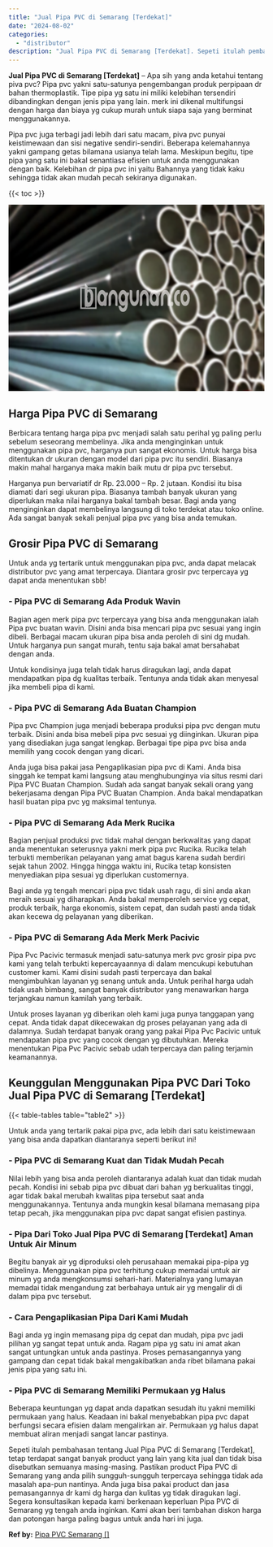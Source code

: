 ```yaml
---
title: "Jual Pipa PVC di Semarang [Terdekat]"
date: "2024-08-02"
categories: 
  - "distributor"
description: "Jual Pipa PVC di Semarang [Terdekat]. Sepeti itulah pembahasan tentang Jual Pipa PVC di Semarang [Terdekat], tetap terdapat sangat banyak product yang lain..."
---
```


**Jual Pipa PVC di Semarang \[Terdekat\]** – Apa sih yang anda ketahui tentang piva pvc? Pipa pvc yakni satu-satunya pengembangan produk perpipaan dr bahan thermoplastik. Tipe pipa yg satu ini miliki kelebihan tersendiri dibandingkan dengan jenis pipa yang lain. merk ini dikenal multifungsi dengan harga dan biaya yg cukup murah untuk siapa saja yang berminat menggunakannya.

Pipa pvc juga terbagi jadi lebih dari satu macam, piva pvc punyai keistimewaan dan sisi negative sendiri-sendiri. Beberapa kelemahannya yakni gampang getas bilamana usianya telah lama. Meskipun begitu, tipe pipa yang satu ini bakal senantiasa efisien untuk anda menggunakan dengan baik. Kelebihan dr pipa pvc ini yaitu Bahannya yang tidak kaku sehingga tidak akan mudah pecah sekiranya digunakan.

{{< toc >}}

![Jual Pipa PVC di Semarang [Terdekat]](/images/jaul-pipa-pvc-37.png)

## Harga Pipa PVC di Semarang

Berbicara tentang harga pipa pvc menjadi salah satu perihal yg paling perlu sebelum seseorang membelinya. Jika anda menginginkan untuk menggunakan pipa pvc, harganya pun sangat ekonomis. Untuk harga bisa ditentukan dr ukuran dengan model dari pipa pvc itu sendiri. Biasanya makin mahal harganya maka makin baik mutu dr pipa pvc tersebut.

Harganya pun bervariatif dr Rp. 23.000 – Rp. 2 jutaan. Kondisi itu bisa diamati dari segi ukuran pipa. Biasanya tambah banyak ukuran yang diperlukan maka nilai harganya bakal tambah besar. Bagi anda yang menginginkan dapat membelinya langsung di toko terdekat atau toko online. Ada sangat banyak sekali penjual pipa pvc yang bisa anda temukan.

## Grosir Pipa PVC di Semarang

Untuk anda yg tertarik untuk menggunakan pipa pvc, anda dapat melacak distributor pvc yang amat terpercaya. Diantara grosir pvc terpercaya yg dapat anda menentukan sbb!

### \- Pipa PVC di Semarang Ada Produk Wavin

Bagian agen merk pipa pvc terpercaya yang bisa anda menggunakan ialah Pipa pvc buatan wavin. Disini anda bisa mencari pipa pvc sesuai yang ingin dibeli. Berbagai macam ukuran pipa bisa anda peroleh di sini dg mudah. Untuk harganya pun sangat murah, tentu saja bakal amat bersahabat dengan anda.

Untuk kondisinya juga telah tidak harus diragukan lagi, anda dapat mendapatkan pipa dg kualitas terbaik. Tentunya anda tidak akan menyesal jika membeli pipa di kami.

### \- Pipa PVC di Semarang Ada Buatan Champion

Pipa pvc Champion juga menjadi beberapa produksi pipa pvc dengan mutu terbaik. Disini anda bisa mebeli pipa pvc sesuai yg diinginkan. Ukuran pipa yang disediakan juga sangat lengkap. Berbagai tipe pipa pvc bisa anda memilih yang cocok dengan yang dicari.

Anda juga bisa pakai jasa Pengaplikasian pipa pvc di Kami. Anda bisa singgah ke tempat kami langsung atau menghubunginya via situs resmi dari Pipa PVC Buatan Champion. Sudah ada sangat banyak sekali orang yang bekerjasama dengan Pipa PVC Buatan Champion. Anda bakal mendapatkan hasil buatan pipa pvc yg maksimal tentunya.

### \- Pipa PVC di Semarang Ada Merk Rucika

Bagian penjual produksi pvc tidak mahal dengan berkwalitas yang dapat anda menentukan seterusnya yakni merk pipa pvc Rucika. Rucika telah terbukti memberikan pelayanan yang amat bagus karena sudah berdiri sejak tahun 2002. Hingga hingga waktu ini, Rucika tetap konsisten menyediakan pipa sesuai yg diperlukan customernya.

Bagi anda yg tengah mencari pipa pvc tidak usah ragu, di sini anda akan meraih sesuai yg diharapkan. Anda bakal memperoleh service yg cepat, produk terbaik, harga ekonomis, sistem cepat, dan sudah pasti anda tidak akan kecewa dg pelayanan yang diberikan.

### \- Pipa PVC di Semarang Ada Merk Merk Pacivic

Pipa Pvc Pacivic termasuk menjadi satu-satunya merk pvc grosir pipa pvc kami yang telah terbukti kepercayaannya di dalam mencukupi kebutuhan customer kami. Kami disini sudah pasti terpercaya dan bakal mengimbuhkan layanan yg senang untuk anda. Untuk perihal harga udah tidak usah bimbang, sangat banyak distributor yang menawarkan harga terjangkau namun kamilah yang terbaik.

Untuk proses layanan yg diberikan oleh kami juga punya tanggapan yang cepat. Anda tidak dapat dikecewakan dg proses pelayanan yang ada di dalamnya. Sudah terdapat banyak orang yang pakai Pipa Pvc Pacivic untuk mendapatan pipa pvc yang cocok dengan yg dibutuhkan. Mereka menentukan Pipa Pvc Pacivic sebab udah terpercaya dan paling terjamin keamanannya.

## Keunggulan Menggunakan Pipa PVC Dari Toko Jual Pipa PVC di Semarang \[Terdekat\]

{{< table-tables table="table2" >}}

Untuk anda yang tertarik pakai pipa pvc, ada lebih dari satu keistimewaan yang bisa anda dapatkan diantaranya seperti berikut ini!

### \- Pipa PVC di Semarang Kuat dan Tidak Mudah Pecah

Nilai lebih yang bisa anda peroleh diantaranya adalah kuat dan tidak mudah pecah. Kondisi ini sebab pipa pvc dibuat dari bahan yg berkualitas tinggi, agar tidak bakal merubah kwalitas pipa tersebut saat anda menggunakannya. Tentunya anda mungkin kesal bilamana memasang pipa tetap pecah, jika menggunakan pipa pvc dapat sangat efisien pastinya.

### \- Pipa Dari Toko Jual Pipa PVC di Semarang \[Terdekat\] Aman Untuk Air Minum

Begitu banyak air yg diproduksi oleh perusahaan memakai pipa-pipa yg dibelinya. Menggunakan pipa pvc terhitung cukup memadai untuk air minum yg anda mengkonsumsi sehari-hari. Materialnya yang lumayan memadai tidak mengandung zat berbahaya untuk air yg mengalir di di dalam pipa pvc tersebut.

### \- Cara Pengaplikasian Pipa Dari Kami Mudah

Bagi anda yg ingin memasang pipa dg cepat dan mudah, pipa pvc jadi pilihan yg sangat tepat untuk anda. Ragam pipa yg satu ini amat akan sangat untungkan untuk anda pastinya. Proses pemasangannya yang gampang dan cepat tidak bakal mengakibatkan anda ribet bilamana pakai jenis pipa yang satu ini.

### \- Pipa PVC di Semarang Memiliki Permukaan yg Halus

Beberapa keuntungan yg dapat anda dapatkan sesudah itu yakni memiliki permukaan yang halus. Keadaan ini bakal menyebabkan pipa pvc dapat berfungsi secara efisien dalam mengalirkan air. Permukaan yg halus dapat membuat aliran menjadi sangat lancar pastinya.

Sepeti itulah pembahasan tentang Jual Pipa PVC di Semarang \[Terdekat\], tetap terdapat sangat banyak product yang lain yang kita jual dan tidak bisa disebutkan semuanya masing-masing. Pastikan product Pipa PVC di Semarang yang anda pilih sungguh-sungguh terpercaya sehingga tidak ada masalah apa-pun nantinya. Anda juga bisa pakai product dan jasa pemasangannya dr kami dg harga dan kulitas yg tidak diragukan lagi. Segera konsultasikan kepada kami berkenaan keperluan Pipa PVC di Semarang yg tengah anda inginkan. Kami akan beri tambahan diskon harga dan potongan harga paling bagus untuk anda hari ini juga.

**Ref by:** [Pipa PVC Semarang []](https://id.wikipedia.org/wiki/Pipa)

